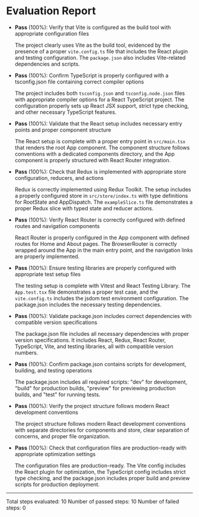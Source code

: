 # Evaluation Report

- **Pass** (100%): Verify that Vite is configured as the build tool with appropriate configuration files
  
  The project clearly uses Vite as the build tool, evidenced by the presence of a proper `vite.config.ts` file that includes the React plugin and testing configuration. The `package.json` also includes Vite-related dependencies and scripts.

- **Pass** (100%): Confirm TypeScript is properly configured with a tsconfig.json file containing correct compiler options
  
  The project includes both `tsconfig.json` and `tsconfig.node.json` files with appropriate compiler options for a React TypeScript project. The configuration properly sets up React JSX support, strict type checking, and other necessary TypeScript features.

- **Pass** (100%): Validate that the React setup includes necessary entry points and proper component structure
  
  The React setup is complete with a proper entry point in `src/main.tsx` that renders the root App component. The component structure follows conventions with a dedicated components directory, and the App component is properly structured with React Router integration.

- **Pass** (100%): Check that Redux is implemented with appropriate store configuration, reducers, and actions
  
  Redux is correctly implemented using Redux Toolkit. The setup includes a properly configured store in `src/store/index.ts` with type definitions for RootState and AppDispatch. The `exampleSlice.ts` file demonstrates a proper Redux slice with typed state and reducer actions.

- **Pass** (100%): Verify React Router is correctly configured with defined routes and navigation components
  
  React Router is properly configured in the App component with defined routes for Home and About pages. The BrowserRouter is correctly wrapped around the App in the main entry point, and the navigation links are properly implemented.

- **Pass** (100%): Ensure testing libraries are properly configured with appropriate test setup files
  
  The testing setup is complete with Vitest and React Testing Library. The `App.test.tsx` file demonstrates a proper test case, and the `vite.config.ts` includes the jsdom test environment configuration. The package.json includes the necessary testing dependencies.

- **Pass** (100%): Validate package.json includes correct dependencies with compatible version specifications
  
  The package.json file includes all necessary dependencies with proper version specifications. It includes React, Redux, React Router, TypeScript, Vite, and testing libraries, all with compatible version numbers.

- **Pass** (100%): Confirm package.json contains scripts for development, building, and testing operations
  
  The package.json includes all required scripts: "dev" for development, "build" for production builds, "preview" for previewing production builds, and "test" for running tests.

- **Pass** (100%): Verify the project structure follows modern React development conventions
  
  The project structure follows modern React development conventions with separate directories for components and store, clear separation of concerns, and proper file organization.

- **Pass** (100%): Check that configuration files are production-ready with appropriate optimization settings
  
  The configuration files are production-ready. The Vite config includes the React plugin for optimization, the TypeScript config includes strict type checking, and the package.json includes proper build and preview scripts for production deployment.

---

Total steps evaluated: 10
Number of passed steps: 10
Number of failed steps: 0